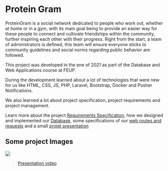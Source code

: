 # Protein Gram

ProteinGram is a social network dedicated to people who work out, whether at home or in a gym, with its main goal being to provide an easier way for these people to connect and  cultivate friendships within the community, further inspiring each other with their progress. Right from the start, a team of administrators is defined, this team will ensure everyone sticks to community guidelines and social norms regarding public behavior are followed.

This project was developed in the ene of 2021 as part of the Database and Web Applications course at FEUP.

During the development learned about a lot of technologies that were new for us like HTML, CSS, JS, PHP, Laravel, Bootstrap, Docker and Pusher Notifications.

We also learned a lot about project specification, project requirements and project management.


Learn more about the project [Requirements Specification](./docs./ER.md), how we designed and implemented our [Database](./docs./EBD.md), some specifications of our [web routes and requests](./docs./EAP.md) and a small [projet presentation](./docs./PA.md)


## Some project Images

![](https://i.imgur.com/Uy4V2ma.png)


> [Presentation video](https://drive.google.com/file/d/1L_TSRGap7BYCQGtsxzOkX37qDogBbLHS/view?usp=sharing)
